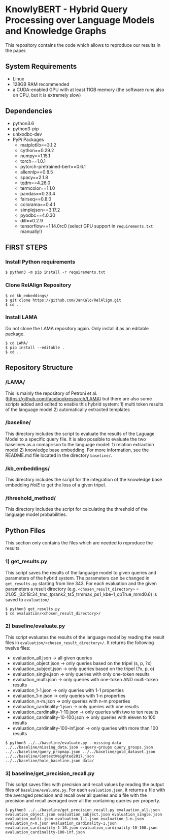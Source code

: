 # KnowlyBERT - Hybrid Query Processing over Language Models and Knowledge Graphs

This repository contains the code which allows to reproduce our results in the paper.

## System Requirements
- Linux
- 128GB RAM recommended
- a CUDA-enabled GPU with at least 11GB memory (the software runs also on CPU, but it is extremely slow)

## Dependencies
- python3.6
- python3-pip
- unixodbc-dev
- PyPi Packages
    - matplotlib==3.1.2
    - cython==0.29.2
    - numpy==1.15.1
    - torch==1.0.1
    - pytorch-pretrained-bert==0.6.1
    - allennlp==0.8.5
    - spacy==2.1.8
    - tqdm==4.26.0
    - termcolor==1.1.0
    - pandas==0.23.4
    - fairseq==0.8.0
    - colorama==0.4.1
    - simplejson==3.17.2
    - pyodbc==4.0.30
    - dill==0.2.9
    - tensorflow==1.14.0rc0 (select GPU support in `requirements.txt` manually!)

## FIRST STEPS

### Install Python requirements

```shell
$ python3 -m pip install -r requirements.txt
```

### Clone RelAlign Repository

```shell
$ cd kb_embeddings/
$ git clone https://github.com/JanKalo/RelAlign.git
$ cd ..
```

### Install LAMA
Do not clone the LAMA repository again. Only install it as an editable package.

```shell
$ cd LAMA/
$ pip install --editable .
$ cd ..
```

## Repository Structure

### /LAMA/

This is mainly the repository of Petroni et al. (https://github.com/facebookresearch/LAMA) but there are also some scripts added and edited to enable this hybrid system: 1) multi token results of the language model 2) automatically extracted templates

### /baseline/

This directory includes the script to evaluate the results of the Laguage Model to a specific query file. It is also possible to evaluate the two baselines as a comaprison to the language model: 1) relation extraction model 2) knowledge base embedding. For more information, see the README.md file located in the directory `baseline/`.

### /kb\_embeddings/

This directory includes the script for the integration of the knowledge base embedding *HolE* to get the loss of a given tripel.

### /threshold\_method/

This directory includes the script for calculating the threshold of the language model probabilities.

## Python Files

This section only contains the files which are needed to reproduce the results.

### 1) get\_results.py

This script saves the results of the language model to given queries and parameters of the hybrid system. The parameters can be changed in `get_results.py` starting from line 343. For each evaluation and the given parameters a result directory (e.g. `<chosen_result_directory>` = 21.05.\_03:18:34\_tmc\_tprank2\_ts5\_trmmax\_ps1\_kbe-1\_cpTrue\_mmd0.6) is saved to `evaluation/`. 

```shell
$ python3 get_results.py
$ cd evaluation/<chosen_result_directory>/
```
### 2) baseline/evaluate.py

This script evaluates the results of the language model by reading the result files in `evaluation/<chosen_result_directory>/`.
It returns the following twelve files:
- evaluation\_all.json &rarr; all given queries
- evaluation\_object.json &rarr; only queries based on the tripel (s, p, ?x)
- evaluation\_subject.json &rarr; only queries based on the tripel (?x, p, o)
- evaluation\_single.json &rarr; only queries with only one-token results
- evaluation\_multi.json &rarr; only queries with one-token AND multi-token results
- evaluation\_1-1.json &rarr; only queries with 1-1 properties
- evaluation\_1-n.json &rarr; only queries with 1-n properties
- evaluation\_n-m.json &rarr; only queries with n-m properties
- evaluation_cardinality-1.json &rarr; only queries with one results
- evaluation_cardinality-1-10.json &rarr; only queries with two to ten results
- evaluation_cardinality-10-100.json &rarr; only queries with eleven to 100 results
- evaluation_cardinality-100-inf.json &rarr; only queries with more than 100 results

```shell
$ python3 ../../baseline/evaluate.py --missing-data ../../baseline/missing_data.json --query-groups query_groups.json ../../baseline/query_propmap.json ../../baseline/gold_dataset.json ../../baseline/ContextWeighted2017.json ../../baseline/hole_baseline.json data/
```
### 3) baseline/get\_precision\_recall.py

This script saves files with precision and recall values by reading the output files of `baseline/evaluate.py`.
For each `evaluation.json`, it returns a file with the averaged precision and recall over all queries and a file with the precision and recall averaged over all the containing queries per property.

```shell
$ python3 ../../baseline/get_precision_recall.py evaluation_all.json evaluation_object.json evaluation_subject.json evaluation_single.json evaluation_multi.json evaluation_1-1.json evaluation_1-n.json evaluation_n-m.json evaluation_cardinality-1.json evaluation_cardinality-1-10.json evaluation_cardinality-10-100.json evaluation_cardinality-100-inf.json
```
